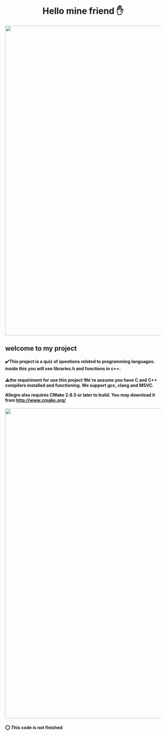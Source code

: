 
<div align="center">
<h1> Hello mine friend ✋</h1>
  </div>
  
<div align="center">
  <img  src="https://user-images.githubusercontent.com/86864451/148705731-e10e2e0a-6468-47a8-8208-0c504985cbff.jpeg" width="1000px" />
  </div>
  
  <div>
<h2>welcome to my project</h2>
    </div>

  
<div>
<h4> ✔️This project is a quiz of questions related to programming languages. inside this you will see libraries.h and functions in c++.</h4>
    </div>
    
    
<div>    

<h4>⚠️the requiriment for use this project We're assume you have C and C++ compilers installed and functioning. We support gcc, clang and MSVC.

Allegro also requires CMake 2.8.5 or later to build. You may download it from http://www.cmake.org/</h4>
  
  </div>
    

  

<div align="center"> 
  
  <img src="https://user-images.githubusercontent.com/86864451/148705163-2005519a-1250-4e44-9388-51c262797fa1.gif" width="1000px"/>
 

  </div>
  
  <div> 
  
  <h4> ⭕ This code is not finished </h4>
  </div> 
  
  
  

